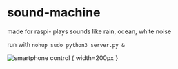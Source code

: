 # sound-machine
made for raspi- plays sounds like rain, ocean, white noise

run with `nohup sudo python3 server.py &`

![smartphone control](https://i.imgur.com/Xnp3lnz.png) { width=200px }
